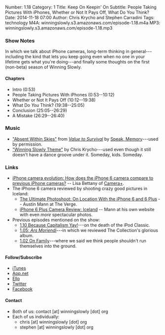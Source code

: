 Number: 1.18
Category: 1
Title: Keep On Keepin' On
Subtitle: People Taking Pictures With iPhones, Whether or Not It Pays Off, What Do You Think?
Date: 2014-11-18 07:00
Author: Chris Krycho and Stephen Carradini
Tags: technology
M4A: winningslowly.s3.amazonaws.com/episode-1.18.m4a
MP3: winningslowly.s3.amazonaws.com/episode-1.18.mp3

### Show Notes

In which we talk about iPhone cameras, long-term thinking in general---including the kind that lets you keep going even when no one in your lifetime gets what you're doing---and finally some thoughts on the first (non-beta) season of Winning Slowly.

#### Chapters

- Intro (0:53)
- People Taking Pictures With iPhones (0:53--10:12)
- Whether or Not It Pays Off (10:12--19:38)
- What Do *You* Think? (19:38--25:05)
- Conclusion (25:05--26:29)
- A Mistake (26:29--26:40)

### Music

- ["Absent Within Skies"][1] from [_Value to Survival_][2] by [Speak, Memory][3]---used by permission.
- ["Winning Slowly Theme"][4] by Chris Krycho---used even though it still doesn't have a dance groove under it. Someday, kids. Someday.

### Links

- [iPhone camera evolution: How does the iPhone 6 camera compare to previous iPhone cameras?][5] -- Lisa Bettany of [Camera+][6].
- The iPhone 6 camera reviewed by shooting crazy good pictures in Iceland:
	+ [The Ultimate Photoshoot: On Location With the iPhone 6 and 6 Plus][7] -- Austin Mann at The Verge.
	+ [iPhone 6 Plus Camera Review: Iceland][8] -- Mann at his own website with even *more* spectacular photos.
- Previous episodes mentioned on the show:
	+ [1.10 Because Capitalism Yay!][9]---on the death of the iPod Classic.
	+ [1.05: _Ars Moriendi_][10]---in which we reviewed The Collection's glorious album.
	+ [1.02 On Family][11]---where we said we think people shouldn't run themselves into the ground.

#### Follow/Subscribe

- [iTunes][12]
- [App.net][13]
- [Ello][14]
- [Twitter][15]
- [Facebook][16]

#### Contact

- Both of us: contact [at] winningslowly [dot] org
- Each of us individually:
	- chris [at]  winningslowly [dot] org
	- stephen [at]  winningslowly [dot] org

[1]:	http://speakmemoryok.bandcamp.com/track/absent-within-skies
[2]:	http://speakmemoryok.bandcamp.com
[3]:	https://www.facebook.com/speakmemoryok
[4]:	https://soundcloud.com/chriskrycho/winning-slowly
[5]:	http://snapsnapsnap.photos/how-does-the-iphone-6-camera-compare-to-previous-iphone-cameras/
[6]:	http://campl.us
[7]:	http://www.theverge.com/2014/9/18/6339583/iphone-6-and-6-plus-camera-test-iceland
[8]:	http://austinmann.com/trek/iphone-6-plus-camera-review-iceland
[9]:	http://www.winningslowly.org/2014/09/because-capitalism-yay/
[10]:	http://www.winningslowly.org/2014/08/ars-moriendi/
[11]:	http://www.winningslowly.org/2014/07/on-family/
[12]:	https://itunes.apple.com/us/podcast/winning-slowly/id807603957?mt=2
[13]:	https://alpha.app.net/winningslowly
[14]:	https://ello.co/winningslowly
[15]:	https://twitter.com/winningslowly
[16]:	https://www.facebook.com/winningslowlypodcast